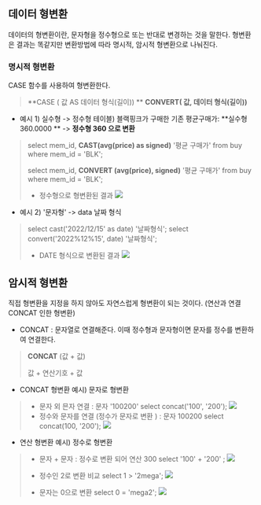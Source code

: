 

## 데이터 형변환

데이터의 형변환이란, 문자형을 정수형으로 또는 반대로 변경하는 것을 말한다. 형변환은 결과는 똑같지만 변환방법에 따라 명시적, 암시적 형변환으로 나눠진다.

### 명시적 형변환
CASE 함수를 사용하여 형변환한다.

>**CASE ( 값 AS 데이터 형식(길이)) ** 
**CONVERT( 값, 데이터 형식(길이))**



- 예시 1) 실수형 -> 정수형
테이블) 블랙핑크가 구매한 기존 평균구매가:  **실수형 360.0000 ** -> **정수형 360 으로 변환**

>select mem_id, **CAST(avg(price) as signed)** '평균 구매가' from buy where mem_id = 'BLK';
>
>select mem_id, **CONVERT (avg(price), signed)** '평균 구매가' from buy where mem_id = 'BLK';
>
>- 정수형으로 형변환된 결과
![](https://velog.velcdn.com/images/estell/post/0fb609cd-55c4-4a24-ae62-4ba5b90a09d8/image.png)

-  예시 2) '문자형' -> data 날짜 형식 
>select cast('2022/12/15' as date) '날짜형식';
>select convert('2022%12%15', date) '날짜형식';
> - DATE 형식으로 변환된 결과
![](https://velog.velcdn.com/images/estell/post/ac4bc4c4-c798-43e9-9821-a08e189fe615/image.png)


## 암시적 형변환
직접 형변환을 지정을 하지 않아도 자연스럽게 형변환이 되는 것이다.
(연산과 연결CONCAT 인한 형변환)

- CONCAT : 문자열로 연결해준다. 이때 정수형과 문자형이면 문자를 정수를 변환하여 연결한다.
>**CONCAT** (값 + 값)
>
> 값 + 연산기호 + 값 

- CONCAT 형변환 예시) 문자로 형변환
> - 문자 외 믄자 연결 : 문자 '100200'
select concat('100', '200');
![](https://velog.velcdn.com/images/estell/post/93e39699-dc23-4b83-9a8b-ea15af3ed8d3/image.png)
> -  정수와 문자를 연결 (정수가 문자로 변환 ) : 문자 100200
select concat(100, '200');
![](https://velog.velcdn.com/images/estell/post/0bc49b67-c5d6-4209-9ce2-501ad48b8af5/image.png)


- 연산 형변환 예시) 정수로 형변환
>- 문자 + 문자 : 정수로 변환 되어 연산 300
select '100' + '200' ;
![](https://velog.velcdn.com/images/estell/post/6394d794-fe09-4240-a5e3-8044962d3e77/image.png)
> - 정수인 2로 변환 비교
select 1 > '2mega'; 
![](https://velog.velcdn.com/images/estell/post/cd1e80f0-144c-4ce8-9883-6d9d99b5d8e7/image.png)
>
> - 문자는 0으로 변환
select 0 = 'mega2';
![](https://velog.velcdn.com/images/estell/post/a8778034-611e-4d85-8b77-48ec7d12aeec/image.png)
